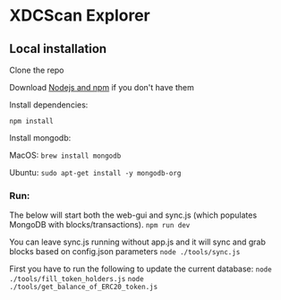 # XDCScan Explorer

## Local installation

Clone the repo

Download [Nodejs and npm](https://docs.npmjs.com/getting-started/installing-node "Nodejs install") if you don't have them

Install dependencies:

`npm install`

Install mongodb:

MacOS: `brew install mongodb`

Ubuntu: `sudo apt-get install -y mongodb-org`

### Run:
The below will start both the web-gui and sync.js (which populates MongoDB with blocks/transactions).
`npm run dev`

You can leave sync.js running without app.js and it will sync and grab blocks based on config.json parameters
`node ./tools/sync.js`

First you have to run the following to update the current database:
`node ./tools/fill_token_holders.js`
`node ./tools/get_balance_of_ERC20_token.js`

